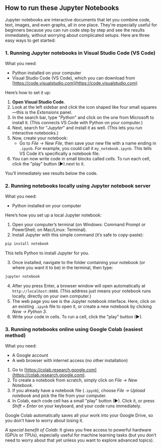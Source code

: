 ## How to run these Jupyter Notebooks  
Jupyter notebooks are interactive documents that let you combine code, text, images, and even graphs, all in one place. They're especially useful for beginners because you can run code step by step and see the results immediately, without worrying about complicated setups. Here are three easy ways to get started:

### 1. Running Jupyter notebooks in Visual Studio Code (VS Code)
What you need:  
- Python installed on your computer  
- Visual Studio Code (VS Code), which you can download from [https://code.visualstudio.com](https://code.visualstudio.com)  

Here’s how to set it up:

1. **Open Visual Studio Code**.
2. Look at the left sidebar and click the icon shaped like four small squares—this is the *Extensions* panel.
3. In the search bar, type "*Python*" and click on the one from Microsoft to install it. (This connects VS Code with Python on your computer.)
4. Next, search for "*Jupyter*" and install it as well. (This lets you run interactive notebooks.)
5. Now, create your notebook:
    - Go to *File → New File*, then save your new file with a name ending in `.ipynb`. For example, you could call it `my_notebook.ipynb`. This tells VS Code it’s specifically a notebook file.
6. You can now write code in small blocks called *cells*. To run each cell, click the "play" button (▶).next to it.

You’ll immediately see results below the code.

### 2. Running notebooks locally using Jupyter notebook server
What you need:  
- Python installed on your computer  

Here’s how you set up a local Jupyter notebook:
1. Open your computer’s terminal (on Windows: Command Prompt or PowerShell; on Mac/Linux: Terminal).
2. Install Jupyter with this simple command (it’s safe to copy-paste):

```bash
pip install notebook
```
This tells Python to install Jupyter for you.

3. Once installed, navigate to the folder containing your notebook (or where you want it to be) in the terminal, then type:

```bash
jupyter notebook
```

4. After you press Enter, a browser window will open automatically at `http://localhost:8888`. (This address just means your notebook runs locally, directly on your own computer.)
5. The web page you see is the Jupyter notebook interface. Here, click on an existing `.ipynb` file to open it, or create a new notebook by clicking *New → Python 3*.
6. Write your code in cells. To run a cell, click the "play" button (▶).

### 3. Running notebooks online using Google Colab (easiest method)
What you need:  
- A Google account  
- A web browser with internet access (no other installation)

1. Go to [https://colab.research.google.com](https://colab.research.google.com).
2. To create a notebook from scratch, simply click on *File → New Notebook*.
3. If you already have a notebook file (`.ipynb`), choose *File → Upload notebook* and pick the file from your computer.
4. In Colab, each code cell has a small "play" button (▶). Click it, or press *Shift + Enter* on your keyboard, and your code runs immediately.

Google Colab automatically saves all your work into your Google Drive, so you don't have to worry about losing it.

*A special benefit of Colab*: It gives you free access to powerful hardware (GPUs or TPUs), especially useful for machine learning tasks (but you don’t need to worry about that yet unless you want to explore advanced topics).
